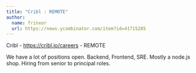 ```yaml
---
title: "Cribl : REMOTE"
author:
  name: frinxor
  url: https://news.ycombinator.com/item?id=41715285
---
```

Cribl - <a href="https:&#x2F;&#x2F;cribl.io&#x2F;careers" rel="nofollow">https:&#x2F;&#x2F;cribl.io&#x2F;careers</a> - REMOTE

We have a lot of positions open. Backend, Frontend, SRE. Mostly a node.js shop. Hiring from senior to principal roles.
<JobApplication />

